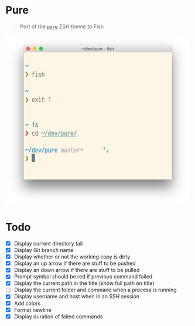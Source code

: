 # Pure

> Port of the [`pure`](https://github.com/sindresorhus/pure) ZSH theme to Fish

<img width="572" src="screenshot.png">

# Todo

- [x] Display current directory tail
- [x] Display Git branch name
- [x] Display whether or not the working copy is dirty
- [x] Display an up arrow if there are stuff to be pushed
- [x] Display an down arrow if there are stuff to be pulled
- [x] Prompt symbol should be red if previous command failed
- [x] Display the current path in the title (show full path on title)
- [ ] Display the current folder and command when a process is running
- [x] Display username and host when in an SSH session
- [x] Add colors
- [x] Format newline
- [x] Display duration of failed commands
